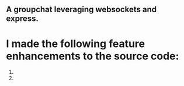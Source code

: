 ## A groupchat leveraging websockets and express.

# I made the following feature enhancements to the source code:

1. 

2. 

